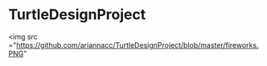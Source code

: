 # TurtleDesignProject
<img src ="https://github.com/ariannacc/TurtleDesignProject/blob/master/fireworks.PNG"
